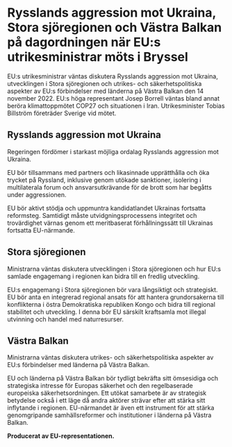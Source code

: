 # Rysslands aggression mot Ukraina, Stora sjöregionen och Västra Balkan på dagordningen när EU:s utrikesministrar möts i Bryssel

EU:s utrikesministrar väntas diskutera Rysslands aggression mot Ukraina, utvecklingen i Stora sjöregionen och utrikes- och säkerhetspolitiska aspekter av EU:s förbindelser med länderna på Västra Balkan den 14 november 2022. EU:s höga representant Josep Borrell väntas bland annat beröra klimattoppmötet COP27 och situationen i Iran. Utrikesminister Tobias Billström företräder Sverige vid mötet.

## Rysslands aggression mot Ukraina

Regeringen fördömer i starkast möjliga ordalag Rysslands aggression mot Ukraina.

EU bör tillsammans med partners och likasinnade upprätthålla och öka trycket på Ryssland, inklusive genom utökade sanktioner, isolering i multilaterala forum och ansvarsutkrävande för de brott som har begåtts under aggressionen.

EU bör aktivt stödja och uppmuntra kandidatlandet Ukrainas fortsatta reformsteg. Samtidigt måste utvidgningsprocessens integritet och trovärdighet värnas genom ett meritbaserat förhållningssätt till Ukrainas fortsatta EU-närmande.

## Stora sjöregionen

Ministrarna väntas diskutera utvecklingen i Stora sjöregionen och hur EU:s samlade engagemang i regionen kan bidra till en fredlig utveckling.

EU:s engagemang i Stora sjöregionen bör vara långsiktigt och strategiskt. EU bör anta en integrerad regional ansats för att hantera grundorsakerna till konflikterna i östra Demokratiska republiken Kongo och bidra till regional stabilitet och utveckling. I denna bör EU särskilt kraftsamla mot illegal utvinning och handel med naturresurser.

## Västra Balkan

Ministrarna väntas diskutera utrikes- och säkerhetspolitiska aspekter av EU:s förbindelser med länderna på Västra Balkan.

EU och länderna på Västra Balkan bör tydligt bekräfta sitt ömsesidiga och strategiska intresse för Europas säkerhet och den regelbaserade europeiska säkerhetsordningen. Ett utökat samarbete är av strategisk betydelse också i ett läge då andra aktörer strävar efter att stärka sitt inflytande i regionen. EU-närmandet är även ett instrument för att stärka genomgripande samhällsreformer och institutioner i länderna på Västra Balkan.

**Producerat av EU-representationen.**
